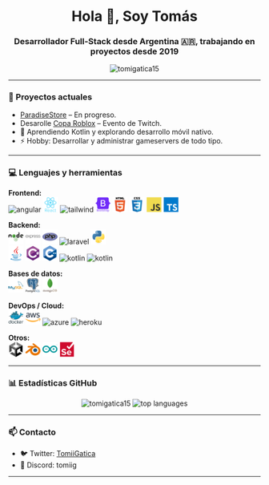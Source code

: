 <h1 align="center">Hola 👋, Soy Tomás</h1>
<h3 align="center">Desarrollador Full-Stack desde Argentina 🇦🇷, trabajando en proyectos desde 2019</h3>

<p align="center">
  <img src="https://komarev.com/ghpvc/?username=tomigatica15&label=Profile%20views&color=0e75b6&style=flat" alt="tomigatica15" />
</p>

---

### 🔭 Proyectos actuales
- [ParadiseStore](https://paradisestore.paradisedev.net/) – En progreso.
- Desarolle [Copa Roblox](https://coparoblox.com/) – Evento de Twitch.
- 🌱 Aprendiendo Kotlin y explorando desarrollo móvil nativo.
- ⚡ Hobby: Desarrollar y administrar gameservers de todo tipo.

---

### 💻 Lenguajes y herramientas

**Frontend:**  
<img src="https://angular.io/assets/images/logos/angular/angular.svg" alt="angular" width="30"/> 
<img src="https://raw.githubusercontent.com/devicons/devicon/master/icons/react/react-original-wordmark.svg" alt="react" width="30"/> 
<img src="https://www.vectorlogo.zone/logos/tailwindcss/tailwindcss-icon.svg" alt="tailwind" width="30"/> 
<img src="https://raw.githubusercontent.com/devicons/devicon/master/icons/bootstrap/bootstrap-plain-wordmark.svg" alt="bootstrap" width="30"/> 
<img src="https://raw.githubusercontent.com/devicons/devicon/master/icons/html5/html5-original-wordmark.svg" alt="html5" width="30"/> 
<img src="https://raw.githubusercontent.com/devicons/devicon/master/icons/css3/css3-original-wordmark.svg" alt="css3" width="30"/> 
<img src="https://raw.githubusercontent.com/devicons/devicon/master/icons/javascript/javascript-original.svg" alt="javascript" width="30"/> 
<img src="https://raw.githubusercontent.com/devicons/devicon/master/icons/typescript/typescript-original.svg" alt="typescript" width="30"/>  

**Backend:**   
<img src="https://raw.githubusercontent.com/devicons/devicon/master/icons/nodejs/nodejs-original-wordmark.svg" alt="nodejs" width="30"/> 
<img src="https://raw.githubusercontent.com/devicons/devicon/master/icons/express/express-original-wordmark.svg" alt="express" width="30"/> 
<img src="https://raw.githubusercontent.com/devicons/devicon/master/icons/php/php-original.svg" alt="php" width="30"/> 
<img src="https://cdn.jsdelivr.net/gh/devicons/devicon@latest/icons/laravel/laravel-original.svg" alt="laravel" width="30"/> 
<img src="https://raw.githubusercontent.com/devicons/devicon/master/icons/python/python-original.svg" alt="python" width="30"/>  
<img src="https://raw.githubusercontent.com/devicons/devicon/master/icons/java/java-original.svg" alt="java" width="30"/> 
<img src="https://raw.githubusercontent.com/devicons/devicon/master/icons/csharp/csharp-original.svg" alt="csharp" width="30"/> 
<img src="https://raw.githubusercontent.com/devicons/devicon/master/icons/cplusplus/cplusplus-original.svg" alt="cplusplus" width="30"/> 
<img src="https://cdn.jsdelivr.net/gh/devicons/devicon@latest/icons/kotlin/kotlin-original.svg" alt="kotlin" width="30"/>
<img src="https://cdn.jsdelivr.net/gh/devicons/devicon@latest/icons/nestjs/nestjs-original.svg" alt="kotlin" width="30"/>

**Bases de datos:**  
<img src="https://raw.githubusercontent.com/devicons/devicon/master/icons/mysql/mysql-original-wordmark.svg" alt="mysql" width="30"/> 
<img src="https://raw.githubusercontent.com/devicons/devicon/master/icons/postgresql/postgresql-original-wordmark.svg" alt="postgresql" width="30"/> 
<img src="https://raw.githubusercontent.com/devicons/devicon/master/icons/mongodb/mongodb-original-wordmark.svg" alt="mongodb" width="30"/>  

**DevOps / Cloud:**  
<img src="https://raw.githubusercontent.com/devicons/devicon/master/icons/docker/docker-original-wordmark.svg" alt="docker" width="30"/> 
<img src="https://raw.githubusercontent.com/devicons/devicon/master/icons/amazonwebservices/amazonwebservices-original-wordmark.svg" alt="aws" width="30"/> 
<img src="https://www.vectorlogo.zone/logos/microsoft_azure/microsoft_azure-icon.svg" alt="azure" width="30"/> 
<img src="https://www.vectorlogo.zone/logos/heroku/heroku-icon.svg" alt="heroku" width="30"/>  

**Otros:**  
<img src="https://raw.githubusercontent.com/devicons/devicon/master/icons/unity/unity-original.svg" alt="unity" width="30"/> 
<img src="https://raw.githubusercontent.com/devicons/devicon/master/icons/blender/blender-original.svg" alt="blender" width="30"/> 
<img src="https://raw.githubusercontent.com/devicons/devicon/master/icons/arduino/arduino-original.svg" alt="arduino" width="30"/> 
<img src="https://raw.githubusercontent.com/devicons/devicon/master/icons/selenium/selenium-original.svg" alt="selenium" width="30"/>  

---

### 📊 Estadísticas GitHub
<p align="center">
  <img src="https://github-readme-stats.vercel.app/api?username=tomigatica15&show_icons=true&locale=en" alt="tomigatica15" />
  <img src="https://github-readme-stats.vercel.app/api/top-langs/?username=tomigatica15&layout=compact&langs_count=10" alt="top languages" />
</p>

---

### 📫 Contacto  
- 🐦 Twitter: [TomiiGatica](https://x.com/TomiiGatica)
- 🤖 Discord: tomiig
---

